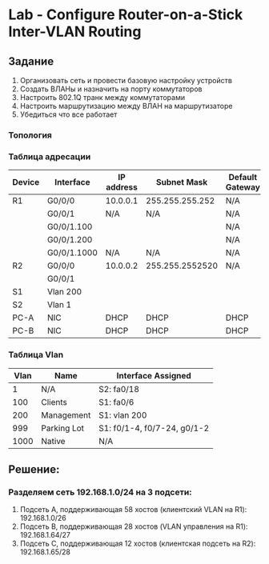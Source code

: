 # Lab - Configure Router-on-a-Stick Inter-VLAN Routing

## Задание

1. Организовать сеть и провести базовую настройку устройств
2. Создать ВЛАНы и назначить на порту коммутаторов
3. Настроить 802.1Q транк между коммутаторами
4. Настроить маршрутизацию между ВЛАН на маршрутизаторе
5. Убедиться что все работает

### Топология



### Таблица адресации
| Device | Interface      | IP address   | Subnet Mask     | Default Gateway |
| ------ | -------------- | ------------ | -------------   | --------------- |
| R1     | G0/0/0         | 10.0.0.1     | 255.255.255.252 | N/A             |
|        | G0/0/1         | N/A          | N/A             | N/A             |
|        | G0/0/1.100     |              |                 | N/A             |
|        | G0/0/1.200     |              |                 | N/A             |
|        | G0/0/1.1000    | N/A          | N/A             | N/A             | 
| R2     | G0/0/0         | 10.0.0.2     | 255.255.2552520 | N/A             |
|        | G0/0/1         |              |                 |                 |
| S1     | Vlan 200       |              |                 |                 |
| S2     | Vlan 1         |              |                 |                 |
| PC-A   | NIC            | DHCP         | DHCP            | DHCP            |
| PC-B   | NIC            | DHCP         | DHCP            | DHCP            |

### Таблица Vlan
| Vlan   | Name        | Interface Assigned            |
| ------ | ----------  | ----------------------------- |
| 1      | N/A         | S2: fa0/18                    |
| 100    | Clients     | S1: fa0/6                     |
| 200    | Management  | S1: vlan 200                  |
| 999    | Parking Lot | S1: f0/1-4, f0/7-24, g0/1-2   |
| 1000   | Native      | N/A                           | 





##  Решение:

### Разделяем сеть  192.168.1.0/24 на 3 подсети:

1.	Подсеть A, поддерживающая 58 хостов (клиентский VLAN на R1): 192.168.1.0/26
2.	Подсеть B, поддерживающая 28 хостов (VLAN управления на R1): 192.168.1.64/27
3.	Подсеть С, поддерживающая 12 хостов (клиентская подсеть на R2): 192.168.1.65/28


